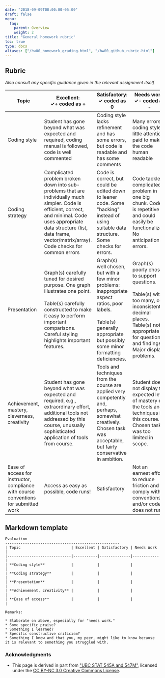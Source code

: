 ```yaml
---
date: "2018-09-09T00:00:00-05:00"
draft: false
menu:
  faq:
    parent: Overview
    weight: 2
title: "General homework rubric"
toc: true
type: docs
aliases: ["/hw00_homework_grading.html", "/hw00_github_rubric.html"]
---
```


## Rubric

*Also consult any specific guidance given in the relevant assignment itself*

Topic| Excellent: <br> ✓+ coded as +  | Satisfactory: <br> ✓ coded as 0  |Needs work: <br> ✓- coded as - |
|-----------| ---------------------- |--------------------------| ----------------------|
|Coding style| Student has gone beyond what was expected and required, coding manual is followed, code is well commented | Coding style lacks refinement and has some errors, but code is readable and has some comments | Many errors in coding style, little attention paid to making the code human readable|
|Coding strategy| Complicated problem broken down into sub-problems that are individually much simpler. Code is efficient, correct, and minimal. Code uses appropriate data structure (list, data frame, vector/matrix/array). Code checks for common errors  | Code is correct, but could be edited down to leaner code. Some "hacking" instead of using suitable data structure. Some checks for errors. |   Code tackles complicated problem in one big chunk. Code is repetitive and could easily be functionalized. No anticipation of errors. |
|Presentation | Graph(s) carefully tuned for desired purpose. One graph illustrates one point. <br><br> Table(s) carefully constructed to make it easy to perform important comparisons. Careful styling highlights important features.| Graph(s) well chosen, but with a few minor problems: inappropriate aspect ratios, poor labels. <br><br> Table(s) generally appropriate but possibly some minor formatting deficiencies. | Graph(s) poorly chosen to support questions. <br><br> Table(s) with too many, or inconsistent, decimal places. Table(s) not appropriate for questions and findings. Major display problems.|
|Achievement, mastery, cleverness, creativity|Student has gone beyond what was expected and required, e.g., extraordinary effort, additional tools not addressed by this course, unusually sophisticated application of tools from course.|Tools and techniques from the course are applied very competently and, perhaps, somewhat creatively. Chosen task was acceptable, but fairly conservative in ambition.|Student does not display the expected level of mastery of the tools and techniques in this course. Chosen task was too limited in scope.|
|Ease of access for instructor, compliance with course conventions for submitted work|Access as easy as possible, code runs! | Satisfactory | Not an earnest effort to reduce friction and comply with conventions  and/or code does not run|

## Markdown template

```
Evaluation
----------------------------------------------------
| Topic                       | Excellent | Satisfactory | Needs Work |
|-----------------------------|-----------|--------------|------------|
| **Coding style**            |           |              |            |
| **Coding strategy**         |           |              |            |
| **Presentation**            |           |              |            |
| **Achievement, creativity** |           |              |            |
| **Ease of access**          |           |              |            |

Remarks:

* Elaborate on above, especially for "needs work."
* Some specific praise?
* Something I learned?
* Specific constructive criticism?
* Something I know and that you, my peer, might like to know because it is relevant to something you struggled with.
```

### Acknowledgments


* This page is derived in part from ["UBC STAT 545A and 547M"](http://stat545.com), licensed under the [CC BY-NC 3.0 Creative Commons License](https://creativecommons.org/licenses/by-nc/3.0/).
